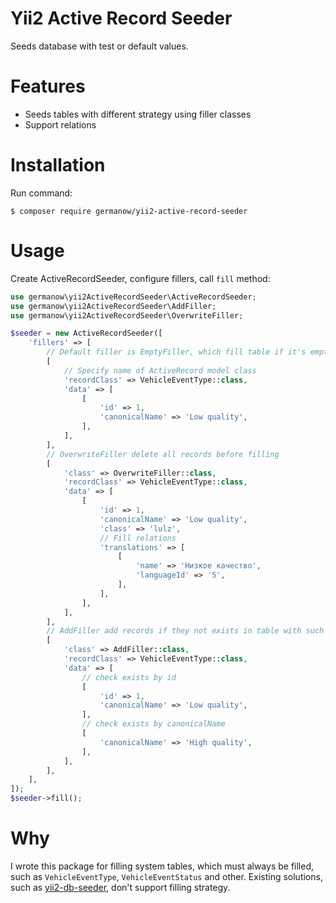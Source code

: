# Yii2 Active Record Seeder

Seeds database with test or default values.

# Features

- Seeds tables with different strategy using filler classes
- Support relations

# Installation

Run command:
```
$ composer require germanow/yii2-active-record-seeder
```

# Usage

Create ActiveRecordSeeder, configure fillers, call `fill` method:

```php
use germanow\yii2ActiveRecordSeeder\ActiveRecordSeeder;
use germanow\yii2ActiveRecordSeeder\AddFiller;
use germanow\yii2ActiveRecordSeeder\OverwriteFiller;

$seeder = new ActiveRecordSeeder([
    'fillers' => [
        // Default filler is EmptyFiller, which fill table if it's empty
        [
            // Specify name of ActiveRecord model class
            'recordClass' => VehicleEventType::class,
            'data' => [
                [
                    'id' => 1,
                    'canonicalName' => 'Low quality',
                ],
            ],
        ],
        // OverwriteFiller delete all records before filling
        [
            'class' => OverwriteFiller::class,
            'recordClass' => VehicleEventType::class,
            'data' => [
                [
                    'id' => 1,
                    'canonicalName' => 'Low quality',
                    'class' => 'lulz',
                    // Fill relations
                    'translations' => [
                        [
                            'name' => 'Низкое качество',
                            'languageId' => '5',
                        ],
                    ],
                ],
            ],
        ],
        // AddFiller add records if they not exists in table with such id or attributes.
        [
            'class' => AddFiller::class,
            'recordClass' => VehicleEventType::class,
            'data' => [
                // check exists by id
                [
                    'id' => 1,
                    'canonicalName' => 'Low quality',
                ],
                // check exists by canonicalName
                [
                    'canonicalName' => 'High quality',
                ],
            ],
        ],
    ],
]);
$seeder->fill();
```

# Why

I wrote this package for filling system tables, which must always be filled, such as `VehicleEventType`, `VehicleEventStatus` and other. Existing solutions, such as [yii2-db-seeder](https://github.com/tebazil/yii2-db-seeder), don't support filling strategy.
